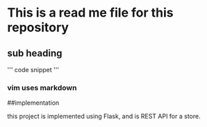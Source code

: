 # This is a read me file for this repository

## sub heading

'''
code snippet
'''

### vim uses markdown

##implementation

this project is implemented using Flask, and is REST API for a store.
